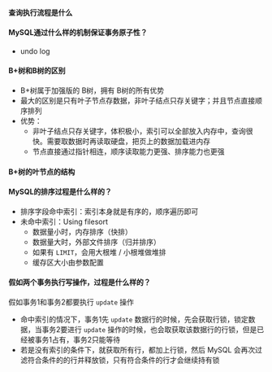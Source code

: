 #### 查询执行流程是什么





#### MySQL通过什么样的机制保证事务原子性？

  - undo log



#### B+树和B树的区别

- B+树属于加强版的 B树，拥有 B树的所有优势
- 最大的区别是只有叶子节点存数据，非叶子结点只存关键字；并且节点直接顺序排列
- 优势：
  - 非叶子结点只存关键字，体积极小，索引可以全部放入内存中，查询很快。需要取数据时再读取硬盘，把页上的数据加载进内存
  - 节点直接通过指针相连，顺序读取能力更强、排序能力也更强



#### B+树的叶节点的结构





#### MySQL的排序过程是什么样的？

  - 排序字段命中索引：索引本身就是有序的，顺序遍历即可
  - 未命中索引：Using filesort
    - 数据量小时，内存排序（快排）
    - 数据量大时，外部文件排序（归并排序）
    - 如果有 `LIMIT`，会用大根堆 / 小根堆做堆排
    - 缓存区大小由参数配置



#### 假如两个事务执行写操作，过程是什么样的？

假如事务1和事务2都要执行 `update` 操作
- 命中索引的情况下，事务1先 `update` 数据行的时候，先会获取行锁，锁定数据，当事务2要进行 `update` 操作的时候，也会取获取该数据行的行锁，但是已经被事务1占有，事务2只能等待
- 若是没有索引的条件下，就获取所有行，都加上行锁，然后 MySQL 会再次过滤符合条件的的行并释放锁，只有符合条件的行才会继续持有锁

